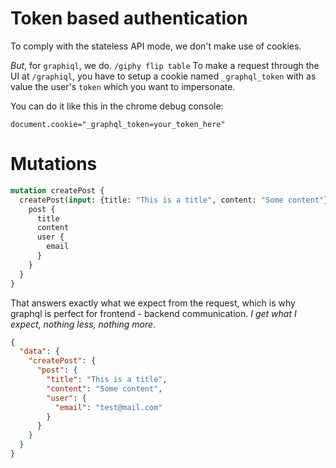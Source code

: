 # Token based authentication
To comply with the stateless API mode, we don't make use of cookies.

*But*, for `graphiql`, we do. `/giphy flip table`
To make a request through the UI at `/graphiql`, you have to setup a cookie named `_graphql_token` with as value the user's `token` which you want to impersonate.

You can do it like this in the chrome debug console:

````
document.cookie="_graphql_token=your_token_here"
````

# Mutations

````graphql
mutation createPost {
  createPost(input: {title: "This is a title", content: "Some content"}) {
    post {
      title
      content
      user {
        email
      }
    }
  }
}
````

That answers exactly what we expect from the request, which is why graphql is perfect for frontend - backend communication. *I get what I expect, nothing less, nothing more*.

````json
{
  "data": {
    "createPost": {
      "post": {
        "title": "This is a title",
        "content": "Some content",
        "user": {
          "email": "test@mail.com"
        }
      }
    }
  }
}
````